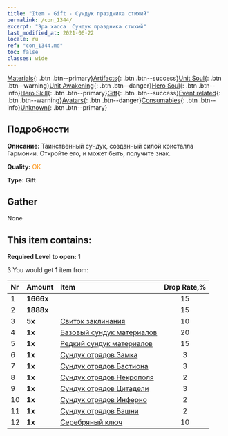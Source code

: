 ```yaml
---
title: "Item - Gift - Сундук праздника стихий"
permalink: /con_1344/
excerpt: "Эра хаоса  Сундук праздника стихий"
last_modified_at: 2021-06-22
locale: ru
ref: "con_1344.md"
toc: false
classes: wide
---
```

 [Materials](/ItemsRU/){: .btn .btn--primary}[Artifacts](/ItemsRU/Artifacts/){: .btn .btn--success}[Unit Soul](/ItemsRU/UnitSoul/){: .btn .btn--warning}[Unit Awakening](/ItemsRU/UnitAwakening/){: .btn .btn--danger}[Hero Soul](/ItemsRU/HeroSoul/){: .btn .btn--info}[Hero Skill](/ItemsRU/HeroSkill/){: .btn .btn--primary}[Gift](/ItemsRU/Gift/){: .btn .btn--success}[Event related](/ItemsRU/Events/){: .btn .btn--warning}[Avatars](/ItemsRU/Avatars/){: .btn .btn--danger}[Consumables](/ItemsRU/Consumables/){: .btn .btn--info}[Unknown](/ItemsRU/Unknown/){: .btn .btn--primary}

## Подробности
 **Описание:** Таинственный сундук, созданный силой кристалла Гармонии. Откройте его, и может быть, получите знак.

 **Quality:** <span style="color: #FF8C00">OK</span>

 **Type:** Gift

## Gather

  None

## This item contains:

 **Required Level to open:** 1

 3 You would get **1** item  from:

  | Nr | Amount |     Item    | Drop Rate,% |
  |:---|:-------|:------------|:---------:|
  | 1 |  **1666x** | <i class="fas fa-coins"/> | 15 | 
  | 2 |  **1888x** | <i class="fas fa-coins"/> | 15 | 
  | 3 |  **5x** | [Свиток заклинания](/ItemsRU/con_694/) | 10 | 
  | 4 |  **1x** | [Базовый сундук материалов](/ItemsRU/con_756/) | 20 | 
  | 5 |  **1x** | [Редкий сундук материалов](/ItemsRU/con_757/) | 15 | 
  | 6 |  **1x** | [Сундук отрядов Замка](/ItemsRU/con_1269/) | 3 | 
  | 7 |  **1x** | [Сундук отрядов Бастиона](/ItemsRU/con_1270/) | 3 | 
  | 8 |  **1x** | [Сундук отрядов Некрополя](/ItemsRU/con_1271/) | 2 | 
  | 9 |  **1x** | [Сундук отрядов Цитадели](/ItemsRU/con_1272/) | 3 | 
  | 10 |  **1x** | [Сундук отрядов Инферно](/ItemsRU/con_1273/) | 2 | 
  | 11 |  **1x** | [Сундук отрядов Башни](/ItemsRU/con_1274/) | 2 | 
  | 12 |  **1x** | [Серебряный ключ](/ItemsRU/con_693/) | 10 | 
